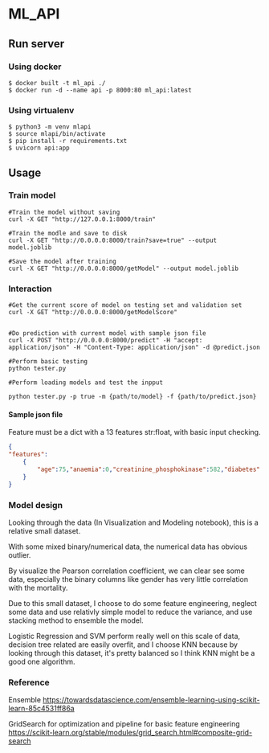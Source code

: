 # ML_API

## Run server
### Using docker
```shell
$ docker built -t ml_api ./
$ docker run -d --name api -p 8000:80 ml_api:latest
```

### Using virtualenv
```shell
$ python3 -m venv mlapi
$ source mlapi/bin/activate
$ pip install -r requirements.txt
$ uvicorn api:app
```

## Usage
### Train model
```shell
#Train the model without saving
curl -X GET "http://127.0.0.1:8000/train" 

#Train the modle and save to disk
curl -X GET "http://0.0.0.0:8000/train?save=true" --output model.joblib

#Save the model after training
curl -X GET "http://0.0.0.0:8000/getModel" --output model.joblib
```

### Interaction
```shell
#Get the current score of model on testing set and validation set
curl -X GET "http://0.0.0.0:8000/getModelScore" 


#Do prediction with current model with sample json file
curl -X POST "http://0.0.0.0:8000/predict" -H "accept: application/json" -H "Content-Type: application/json" -d @predict.json 

#Perform basic testing
python tester.py

#Perform loading models and test the inpput

python tester.py -p true -m {path/to/model} -f {path/to/predict.json}

```



#### Sample json file

Feature must be a dict with a 13 features str:float, with basic input checking.
```json
{
"features":
    {
        "age":75,"anaemia":0,"creatinine_phosphokinase":582,"diabetes":0,"ejection_fraction":20,"high_blood_pressure":1,"platelets":265000,"serum_creatinine":1.9,"serum_sodium":130,"sex":1,"smoking":0,"time":4,"DEATH_EVENT":1
    }
}
```

### Model design

Looking through the data (In Visualization and Modeling notebook), this is a relative small dataset.

With some mixed binary/numerical data, the numerical data has obvious outlier.

By visualize the Pearson correlation coefficient, we can clear see some data, especially the binary columns like gender has very little correlation with the mortality.

Due to this small dataset, I choose to do some feature engineering, neglect some data and use relativly simple model to reduce the variance, and use stacking method to ensemble the model.

Logistic Regression and SVM perform really well on this scale of data, decision tree related are easily overfit, and I choose KNN because by looking through this dataset, it's pretty balanced so I think KNN might be a good one algorithm. 



### Reference

Ensemble
https://towardsdatascience.com/ensemble-learning-using-scikit-learn-85c4531ff86a

GridSearch for optimization and pipeline for basic feature engineering
https://scikit-learn.org/stable/modules/grid_search.html#composite-grid-search

